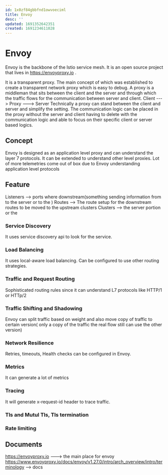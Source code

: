```yaml
---
id: 1x0zf84gbbfnd1owvoeciml
title: Envoy
desc: ''
updated: 1691352642351
created: 1691234611028
---
```

# Envoy

Envoy is the backbone of the Istio service mesh. It is an open source project that lives in https://envoyproxy.io .

It is a transparent proxy. The main concept of which was established to create a transparent network proxy which is easy to debug. A proxy is a middleman that sits between the client and the server and through which the traffic flows for the communication between server and client.
 Client ---> Proxy ---> Server
 Technically a proxy can stand between the client and server and simplify the setting. The communication logic can be placed in the proxy without the server and client having to delete with the communication logic and able to focus on their specific client or server based logics.

## Concept
 Envoy is designed as an application level proxy and can understand the layer 7 protocols. It can be extended to understand other level proxies. Lot of more telemetries come out of box due to Envoy understanding application level protocols


## Feature
Listeners --> ports where downstream(something sending information from to the server or to the )
Routes --> The route setup for the downstream routes to be moved to the upstream clusters
Clusters --> the server portion or the 

### Service Discovery
It uses service discovery api to look for the service. 

### Load Balancing
It uses local-aware load balancing. Can be configured to use other routing strategies.

### Traffic and Request Routing
Sophisticated routing rules since it can understand L7 protocols like HTTP/1 or HTTp/2

### Traffic Shifting and Shadowing
Envoy can split traffic based on weight and also move copy of traffic to certain version( only a copy of the traffic the real flow still can use the other version)

### Network Resilience
Retries, timeouts, Health checks can be configured in Envoy.

### Metrics
It can generate a lot of metrics

### Tracing
It will generate x-request-id header to trace traffic.

### Tls and Mutul Tls, Tls termination 

### Rate limiting


## Documents 

https://envoyproxy.io ---> the main place for envoy
https://www.envoyproxy.io/docs/envoy/v1.27.0/intro/arch_overview/intro/terminology --> docs